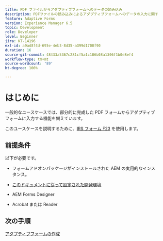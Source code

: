 ```yaml
---
title: PDF ファイルからアダプティブフォームへのデータの読み込み
description: PDFファイルの読み込みによるアダプティブフォームへのデータの入力に関するチュートリアル
feature: Adaptive Forms
version: Experience Manager 6.5
topic: Development
role: Developer
level: Beginner
jira: KT-14196
exl-id: a9ad8f4d-695e-4eb3-8d35-a399d1700f90
duration: 16
source-git-commit: 48433a5367c281cf5a1c106b08a1306f1b0e8ef4
workflow-type: tm+mt
source-wordcount: '89'
ht-degree: 100%

---
```


# はじめに

一般的なユースケースでは、部分的に完成した PDF フォームからアダプティブフォームに入力する機能を備えています。

このユースケースを説明するために、[IRS フォーム F23](./assets/f23.pdf) を使用します。

## 前提条件

以下が必要です。

* フォームアドオンパッケージがインストールされた AEM の実用的なインスタンス。

* [このドキュメントに従って設定された開発環境](https://experienceleague.adobe.com/docs/experience-manager-learn/forms/creating-your-first-osgi-bundle/create-your-first-osgi-bundle.html?lang=ja)

* AEM Forms Designer

* Acrobat または Reader

## 次の手順

[アダプティブフォームの作成](./create-adaptive-form.md)
